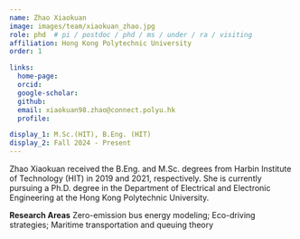 ```yaml
---
name: Zhao Xiaokuan
image: images/team/xiaokuan_zhao.jpg
role: phd  # pi / postdoc / phd / ms / under / ra / visiting
affiliation: Hong Kong Polytechnic University
order: 1

links:
  home-page: 
  orcid: 
  google-scholar: 
  github: 
  email: xiaokuan98.zhao@connect.polyu.hk
  profile: 

display_1: M.Sc.(HIT), B.Eng. (HIT)
display_2: Fall 2024 - Present 
---
```


<!--  Add a short self introduction here -->
<!-- Like Research Areas -->

Zhao Xiaokuan received the B.Eng. and M.Sc. degrees from Harbin Institute of Technology (HIT) in 2019 and 2021, respectively. She is currently pursuing a Ph.D. degree in the Department of Electrical and Electronic Engineering at the Hong Kong Polytechnic University.

**Research Areas**
Zero-emission bus energy modeling; Eco-driving strategies; Maritime transportation and queuing theory
